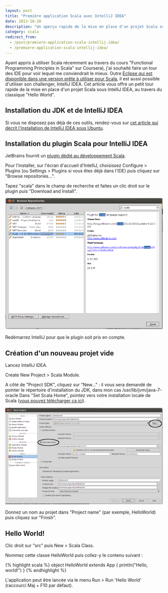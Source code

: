 ```yaml
---
layout: post
title: "Première application Scala avec IntelliJ IDEA"
date: 2013-10-20
description: "Un aperçu rapide de la mise en place d'un projet Scala sous IntelliJ IDEA : installation des outils, création d'un projet et du classique Hello World."
category: scala
redirect_from:
  - /post/premiere-application-scala-intellij-idea/
  - /premiere-application-scala-intellij-idea/
---
```


Ayant appris à utiliser Scala récemment au travers du cours "Functional Programming Principles in Scala" sur Coursera), j'ai souhaité faire un tour des IDE pour voir lequel me conviendrait le mieux. Outre [Eclipse qui est disponible dans une version prête à utiliser pour Scala](http://scala-ide.org/download/sdk.html "Téléchargement de Scala IDE"), il est aussi possible d'utiliser son challenger, IntelliJ IDEA. Cet article vous offre un petit tour rapide de la mise en place d'un projet Scala sous IntelliJ IDEA, au travers du classique "Hello World".

## Installation du JDK et de IntelliJ IDEA

Si vous ne disposez pas déjà de ces outils, rendez-vous sur [cet article qui décrit l'installation de IntelliJ IDEA sous Ubuntu](/post/installation-intellij-idea-ubuntu "Tutoriel d'nstallation de InteeliJ IDEA sous Ubuntu").

## Installation du plugin Scala pour IntelliJ IDEA

JetBrains fournit un [plugin dédié au développement Scala](http://confluence.jetbrains.com/display/IntelliJIDEA/Scala "Plugin Scala pour IntelliJ IDEA").

Pour l'installer, sur l'écran d'accueil d'IntelliJ, choisissez Configure > Plugins (ou Settings > Plugins si vous êtes déjà dans l'IDE) puis cliquez sur "Browse repositories...".

Tapez "scala" dans le champ de recherche et faites un clic droit sur le plugin puis "Download and Install".

![Plugin Scala pour IntelliJ IDEA](/img/uploads/Scala_Plugin_IntelliJ.png)

Redémarrez IntelliJ pour que le plugin soit pris en compte.

## Création d'un nouveau projet vide

Lancez IntelliJ IDEA.

Create New Project > Scala Module.

A côté de "Project SDK", cliquez sur "New..." : il vous sera demandé de pointer le répertoire d'installation du JDK, dans mon cas /usr/lib/jvm/java-7-oracle Dans "Set Scala Home", pointez vers votre installation locale de Scala ([vous pouvez télécharger ça ici](http://www.scala-lang.org/ "Téléchargement de Scala")).

![Création d'un module Scala dans IntelliJ IDEA](/img/uploads/Creation_Module_Scala.png)

Donnez un nom au projet dans "Project name" (par exemple, HelloWorld) puis cliquez sur "Finish".

## Hello World!

Clic droit sur "src" puis New > Scala Class.

Nommez cette classe HelloWorld puis collez-y le contenu suivant :

{% highlight scala %}
object HelloWorld extends App {
    println("Hello, world!")
}
{% endhighlight %}

L'application peut être lancée via le menu Run > Run 'Hello World' (raccourci Maj + F10 par défaut).

